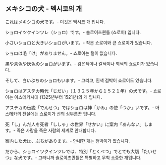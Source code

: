 ## メキシコの犬 - 멕시코의 개

これはメキシコの犬です。- 이것은 멕시코 개 입니다.

ショロイツクインツレ（ショロ）です。- 숄로이츠퀸틀 (쇼로이) 입니다.

小さいショロと大きいショロがいます。- 작은 쇼로이와 큰 쇼로이가 있습니다.

ショロは毛「け」がありません。- 쇼로이는 털이 없습니다.

黒や茶色や灰色のショロがいます。- 검은색이나 갈색이나 회색의 쇼로이가 있습니다.

そして、白いぶちのショロもいます。- 그리고, 흰색 점박이 쇼로이도 있습니다.

ショロはアステカ時代「じだい」（１３２５年から１５２１年）の犬です。- 쇼로이는 아스테카시대 (1325년부터 1521년)의 개 입니다.

アステカの伝説「でんせつ」ではショロは神「かみ」の使「つか」いです。- 아스테카의 전설에는 쇼로이가 신의 심부름꾼 입니다.

死「し」んだ人を死者「ししゃ」の世界「せかい」に案内「あんない」します。- 죽은 사람을 죽은 사람의 세계로 안내합니다.

案内した犬は、ぶちがあります。- 안내한 개는 점박이가 있습니다.

だから、ショロイツクインツレでは、特別「とくべつ」でとても大切「たいせつ」な犬です。- 그러니까 숄로이츠퀸틀은 특별하고 무척 소중한 개입니다.
